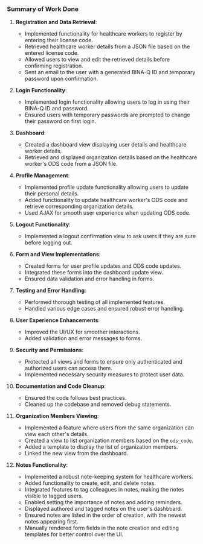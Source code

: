 ### Summary of Work Done

1. **Registration and Data Retrieval**:
   - Implemented functionality for healthcare workers to register by entering their license code.
   - Retrieved healthcare worker details from a JSON file based on the entered license code.
   - Allowed users to view and edit the retrieved details before confirming registration.
   - Sent an email to the user with a generated BINA-Q ID and temporary password upon confirmation.

2. **Login Functionality**:
   - Implemented login functionality allowing users to log in using their BINA-Q ID and password.
   - Ensured users with temporary passwords are prompted to change their password on first login.

3. **Dashboard**:
   - Created a dashboard view displaying user details and healthcare worker details.
   - Retrieved and displayed organization details based on the healthcare worker's ODS code from a JSON file.

4. **Profile Management**:
   - Implemented profile update functionality allowing users to update their personal details.
   - Added functionality to update healthcare worker's ODS code and retrieve corresponding organization details.
   - Used AJAX for smooth user experience when updating ODS code.

5. **Logout Functionality**:
   - Implemented a logout confirmation view to ask users if they are sure before logging out.

6. **Form and View Implementations**:
   - Created forms for user profile updates and ODS code updates.
   - Integrated these forms into the dashboard update view.
   - Ensured data validation and error handling in forms.

7. **Testing and Error Handling**:
   - Performed thorough testing of all implemented features.
   - Handled various edge cases and ensured robust error handling.

8. **User Experience Enhancements**:
   - Improved the UI/UX for smoother interactions.
   - Added validation and error messages to forms.

9. **Security and Permissions**:
   - Protected all views and forms to ensure only authenticated and authorized users can access them.
   - Implemented necessary security measures to protect user data.

10. **Documentation and Code Cleanup**:
    - Ensured the code follows best practices.
    - Cleaned up the codebase and removed debug statements.

11. **Organization Members Viewing**:
    - Implemented a feature where users from the same organization can view each other's details.
    - Created a view to list organization members based on the `ods_code`.
    - Added a template to display the list of organization members.
    - Linked the new view from the dashboard.

12. **Notes Functionality**:
    - Implemented a robust note-keeping system for healthcare workers.
    - Added functionality to create, edit, and delete notes.
    - Integrated features to tag colleagues in notes, making the notes visible to tagged users.
    - Enabled setting the importance of notes and adding reminders.
    - Displayed authored and tagged notes on the user's dashboard.
    - Ensured notes are listed in the order of creation, with the newest notes appearing first.
    - Manually rendered form fields in the note creation and editing templates for better control over the UI.
